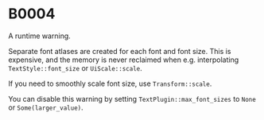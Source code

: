 # B0004

A runtime warning.

Separate font atlases are created for each font and font size. This is expensive, and the memory is never reclaimed when e.g. interpolating `TextStyle::font_size` or `UiScale::scale`.

If you need to smoothly scale font size, use `Transform::scale`.

You can disable this warning by setting `TextPlugin::max_font_sizes` to `None` or `Some(larger_value)`.
